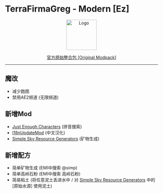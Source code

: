 # TerraFirmaGreg - Modern [Ez]

<div align="center">
  <a href="https://github.com/TerraFirmaGreg-Team/Modpack-Modern">
    <img src="https://github.com/TerraFirmaGreg-Team/.github/blob/main/branding/logo.png?raw=true" alt="Logo" height="100">
  </a>
  <br/>
  <p align="center">
    <a href="https://github.com/TerraFirmaGreg-Team/Modpack-Modern">官方原始整合包 [Original Modpack]</a>
  </p>
</div>

***

## 魔改

- 减少跑图
- 禁用AE2频道 (无限频道)

## 新增Mod

- [Just Enough Characters] (拼音搜索)
- [I18nUpdateMod] (中文汉化)
- [Simple Sky Resource Generators] (矿物生成)

## 新增配方

- 简单矿物生成 (EMI中搜索 @simp)
- 简单高岭石粉 (EMI中搜索 高岭石粉)
- 简易粘土 (将任意泥土丢进水中 / 对 [Simple Sky Resource Generators] 中的 [原始水源] 使用泥土)

<!-- Links: -->
[Just Enough Characters]: https://www.curseforge.com/minecraft/mc-mods/just-enough-characters
[I18nUpdateMod]: https://www.curseforge.com/minecraft/mc-mods/i18nupdatemod
[Simple Sky Resource Generators]: https://www.curseforge.com/minecraft/mc-mods/simple-sky-resource-generators
